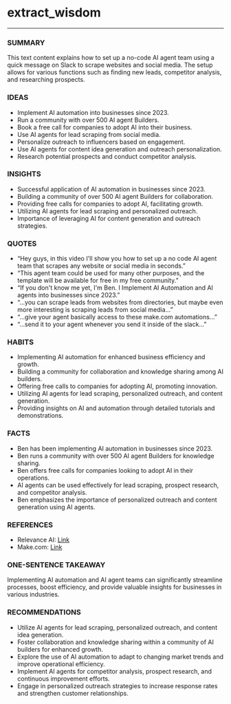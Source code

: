 # extract_wisdom

---

### SUMMARY

This text content explains how to set up a no-code AI agent team using a quick message on Slack to scrape websites and social media. The setup allows for various functions such as finding new leads, competitor analysis, and researching prospects.

### IDEAS

- Implement AI automation into businesses since 2023.
- Run a community with over 500 AI agent Builders.
- Book a free call for companies to adopt AI into their business.
- Use AI agents for lead scraping from social media.
- Personalize outreach to influencers based on engagement.
- Use AI agents for content idea generation and outreach personalization.
- Research potential prospects and conduct competitor analysis.
  
### INSIGHTS

- Successful application of AI automation in businesses since 2023.
- Building a community of over 500 AI agent Builders for collaboration.
- Providing free calls for companies to adopt AI, facilitating growth.
- Utilizing AI agents for lead scraping and personalized outreach.
- Importance of leveraging AI for content generation and outreach strategies.
  
### QUOTES

- “Hey guys, in this video I'll show you how to set up a no code AI agent team that scrapes any website or social media in seconds.”
- “This agent team could be used for many other purposes, and the template will be available for free in my free community.”
- “If you don't know me yet, I'm Ben. I Implement AI Automation and AI agents into businesses since 2023.”
- “...you can scrape leads from websites from directories, but maybe even more interesting is scraping leads from social media...”
- “...give your agent basically access to these make.com automations...”
- “...send it to your agent whenever you send it inside of the slack...”

### HABITS

- Implementing AI automation for enhanced business efficiency and growth.
- Building a community for collaboration and knowledge sharing among AI builders.
- Offering free calls to companies for adopting AI, promoting innovation.
- Utilizing AI agents for lead scraping, personalized outreach, and content generation.
- Providing insights on AI and automation through detailed tutorials and demonstrations.
  
### FACTS

- Ben has been implementing AI automation in businesses since 2023.
- Ben runs a community with over 500 AI agent Builders for knowledge sharing.
- Ben offers free calls for companies looking to adopt AI in their operations.
- AI agents can be used effectively for lead scraping, prospect research, and competitor analysis.
- Ben emphasizes the importance of personalized outreach and content generation using AI agents.

### REFERENCES

- Relevance AI: [Link](https://www.relevance.com/)
- Make.com: [Link](https://make.com/)

### ONE-SENTENCE TAKEAWAY

Implementing AI automation and AI agent teams can significantly streamline processes, boost efficiency, and provide valuable insights for businesses in various industries.  

### RECOMMENDATIONS

- Utilize AI agents for lead scraping, personalized outreach, and content idea generation.
- Foster collaboration and knowledge sharing within a community of AI builders for enhanced growth.
- Explore the use of AI automation to adapt to changing market trends and improve operational efficiency.
- Implement AI agents for competitor analysis, prospect research, and continuous improvement efforts.
- Engage in personalized outreach strategies to increase response rates and strengthen customer relationships.


